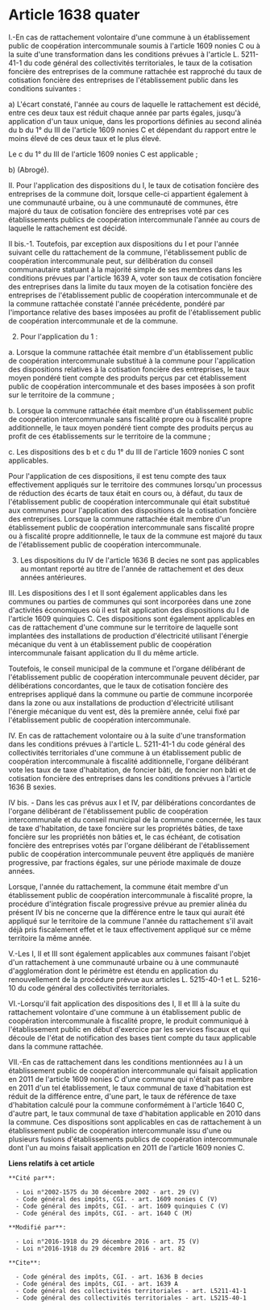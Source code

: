 # Article 1638 quater

I.-En cas de rattachement volontaire d'une commune à un établissement public de coopération intercommunale soumis à l'article
1609 nonies C ou à la suite d'une transformation dans les conditions prévues à l'article L. 5211-41-1 du code général des
collectivités territoriales, le taux de la cotisation foncière des entreprises de la commune rattachée est rapproché du taux
de cotisation foncière des entreprises de l'établissement public dans les conditions suivantes : 

a) L'écart constaté, l'année au cours de laquelle le rattachement est décidé, entre ces deux taux est réduit chaque année par
parts égales, jusqu'à application d'un taux unique, dans les proportions définies au second alinéa du b du 1° du III de
l'article 1609 nonies C et dépendant du rapport entre le moins élevé de ces deux taux et le plus élevé. 

Le c du 1° du III de l'article 1609 nonies C est applicable ; 

b) (Abrogé). 

II. Pour l'application des dispositions du I, le taux de cotisation foncière des entreprises de la commune doit, lorsque
celle-ci appartient également à une communauté urbaine, ou à une communauté de communes, être majoré du taux de cotisation
foncière des entreprises voté par ces établissements publics de coopération intercommunale l'année au cours de laquelle le
rattachement est décidé. 

II bis.-1. Toutefois, par exception aux dispositions du I et pour l'année suivant celle du rattachement de la commune,
l'établissement public de coopération intercommunale peut, sur délibération du conseil communautaire statuant à la majorité
simple de ses membres dans les conditions prévues par l'article 1639 A, voter son taux de cotisation foncière des entreprises
dans la limite du taux moyen de la cotisation foncière des entreprises de l'établissement public de coopération
intercommunale et de la commune rattachée constaté l'année précédente, pondéré par l'importance relative des bases imposées
au profit de l'établissement public de coopération intercommunale et de la commune. 

2. Pour l'application du 1 : 

a. Lorsque la commune rattachée était membre d'un établissement public de coopération intercommunale substitué à la commune
pour l'application des dispositions relatives à la cotisation foncière des entreprises, le taux moyen pondéré tient compte
des produits perçus par cet établissement public de coopération intercommunale et des bases imposées à son profit sur le
territoire de la commune ; 

b. Lorsque la commune rattachée était membre d'un établissement public de coopération intercommunale sans fiscalité propre ou
à fiscalité propre additionnelle, le taux moyen pondéré tient compte des produits perçus au profit de ces établissements sur
le territoire de la commune ; 

c. Les dispositions des b et c du 1° du III de l'article 1609 nonies C sont applicables. 

Pour l'application de ces dispositions, il est tenu compte des taux effectivement appliqués sur le territoire des communes
lorsqu'un processus de réduction des écarts de taux était en cours ou, à défaut, du taux de l'établissement public de
coopération intercommunale qui était substitué aux communes pour l'application des dispositions de la cotisation foncière des
entreprises. Lorsque la commune rattachée était membre d'un établissement public de coopération intercommunale sans fiscalité
propre ou à fiscalité propre additionnelle, le taux de la commune est majoré du taux de l'établissement public de coopération
intercommunale. 

3. Les dispositions du IV de l'article 1636 B decies ne sont pas applicables au montant reporté au titre de l'année de
rattachement et des deux années antérieures. 

III. Les dispositions des I et II sont également applicables dans les communes ou parties de communes qui sont incorporées
dans une zone d'activités économiques où il est fait application des dispositions du I de l'article 1609 quinquies C. Ces
dispositions sont également applicables en cas de rattachement d'une commune sur le territoire de laquelle sont implantées
des installations de production d'électricité utilisant l'énergie mécanique du vent à un établissement public de coopération
intercommunale faisant application du II du même article. 

Toutefois, le conseil municipal de la commune et l'organe délibérant de l'établissement public de coopération intercommunale
peuvent décider, par délibérations concordantes, que le taux de cotisation foncière des entreprises appliqué dans la commune
ou partie de commune incorporée dans la zone ou aux installations de production d'électricité utilisant l'énergie mécanique
du vent est, dès la première année, celui fixé par l'établissement public de coopération intercommunale. 

IV. En cas de rattachement volontaire ou à la suite d'une transformation dans les conditions prévues à l'article L. 5211-41-1
du code général des collectivités territoriales d'une commune à un établissement public de coopération intercommunale à
fiscalité additionnelle, l'organe délibérant vote les taux de taxe d'habitation, de foncier bâti, de foncier non bâti et de
cotisation foncière des entreprises dans les conditions prévues à l'article 1636 B sexies. 

IV bis. - Dans les cas prévus aux I et IV, par délibérations concordantes de l'organe délibérant de l'établissement public de
coopération intercommunale et du conseil municipal de la commune concernée, les taux de taxe d'habitation, de taxe foncière
sur les propriétés bâties, de taxe foncière sur les propriétés non bâties et, le cas échéant, de cotisation foncière des
entreprises votés par l'organe délibérant de l'établissement public de coopération intercommunale peuvent être appliqués de
manière progressive, par fractions égales, sur une période maximale de douze années. 

Lorsque, l'année du rattachement, la commune était membre d'un établissement public de coopération intercommunale à fiscalité
propre, la procédure d'intégration fiscale progressive prévue au premier alinéa du présent IV bis ne concerne que la
différence entre le taux qui aurait été appliqué sur le territoire de la commune l'année du rattachement s'il avait déjà pris
fiscalement effet et le taux effectivement appliqué sur ce même territoire la même année. 

V.-Les I, II et III sont également applicables aux communes faisant l'objet d'un rattachement à une communauté urbaine ou à
une communauté d'agglomération dont le périmètre est étendu en application du renouvellement de la procédure prévue aux
articles L. 5215-40-1 et L. 5216-10 du code général des collectivités territoriales. 

VI.-Lorsqu'il fait application des dispositions des I, II et III à la suite du rattachement volontaire d'une commune à un
établissement public de coopération intercommunale à fiscalité propre, le produit communiqué à l'établissement public en
début d'exercice par les services fiscaux et qui découle de l'état de notification des bases tient compte du taux applicable
dans la commune rattachée. 

VII.-En cas de rattachement dans les conditions mentionnées au I à un établissement public de coopération intercommunale qui
faisait application en 2011 de l'article 1609 nonies C d'une commune qui n'était pas membre en 2011 d'un tel établissement,
le taux communal de taxe d'habitation est réduit de la différence entre, d'une part, le taux de référence de taxe
d'habitation calculé pour la commune conformément à l'article 1640 C, d'autre part, le taux communal de taxe d'habitation
applicable en 2010 dans la commune. Ces dispositions sont applicables en cas de rattachement à un établissement public de
coopération intercommunale issu d'une ou plusieurs fusions d'établissements publics de coopération intercommunale dont l'un
au moins faisait application en 2011 de l'article 1609 nonies C.

**Liens relatifs à cet article**

	**Cité par**:

	  - Loi n°2002-1575 du 30 décembre 2002 - art. 29 (V)
	  - Code général des impôts, CGI. - art. 1609 nonies C (V)
	  - Code général des impôts, CGI. - art. 1609 quinquies C (V)
	  - Code général des impôts, CGI. - art. 1640 C (M)

	**Modifié par**:

	  - Loi n°2016-1918 du 29 décembre 2016 - art. 75 (V)
	  - Loi n°2016-1918 du 29 décembre 2016 - art. 82

	**Cite**:

	  - Code général des impôts, CGI. - art. 1636 B decies
	  - Code général des impôts, CGI. - art. 1639 A
	  - Code général des collectivités territoriales - art. L5211-41-1
	  - Code général des collectivités territoriales - art. L5215-40-1
